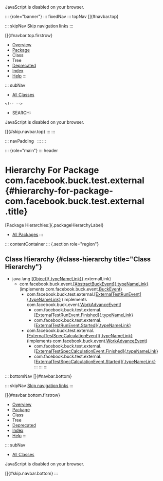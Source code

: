<div>

JavaScript is disabled on your browser.

</div>

::: {role="banner"}
::: fixedNav
::: topNav
[]{#navbar.top}

::: skipNav
[Skip navigation links](#skip.navbar.top "Skip navigation links")
:::

[]{#navbar.top.firstrow}

-   [Overview](../../../../../index.html)
-   [Package](package-summary.html)
-   Class
-   Tree
-   [Deprecated](../../../../../deprecated-list.html)
-   [Index](../../../../../index-all.html)
-   [Help](../../../../../help-doc.html)
:::

::: subNav
-   [All Classes](../../../../../allclasses.html)

```{=html}
<!-- -->
```
-   SEARCH:

<div>

<div>

JavaScript is disabled on your browser.

</div>

</div>

[]{#skip.navbar.top}
:::
:::

::: navPadding
 
:::
:::

::: {role="main"}
::: header
# Hierarchy For Package com.facebook.buck.test.external {#hierarchy-for-package-com.facebook.buck.test.external .title}

[Package Hierarchies:]{.packageHierarchyLabel}

-   [All Packages](../../../../../overview-tree.html)
:::

::: contentContainer
::: {.section role="region"}
## Class Hierarchy {#class-hierarchy title="Class Hierarchy"}

-   java.lang.[[Object]{.typeNameLink}](http://docs.oracle.com/javase/7/docs/api/java/lang/Object.html?is-external=true "class or interface in java.lang"){.externalLink}
    -   com.facebook.buck.event.[[AbstractBuckEvent]{.typeNameLink}](../../event/AbstractBuckEvent.html "class in com.facebook.buck.event")
        (implements
        com.facebook.buck.event.[BuckEvent](../../event/BuckEvent.html "interface in com.facebook.buck.event"))
        -   com.facebook.buck.test.external.[[ExternalTestRunEvent]{.typeNameLink}](ExternalTestRunEvent.html "class in com.facebook.buck.test.external")
            (implements
            com.facebook.buck.event.[WorkAdvanceEvent](../../event/WorkAdvanceEvent.html "interface in com.facebook.buck.event"))
            -   com.facebook.buck.test.external.[[ExternalTestRunEvent.Finished]{.typeNameLink}](ExternalTestRunEvent.Finished.html "class in com.facebook.buck.test.external")
            -   com.facebook.buck.test.external.[[ExternalTestRunEvent.Started]{.typeNameLink}](ExternalTestRunEvent.Started.html "class in com.facebook.buck.test.external")
        -   com.facebook.buck.test.external.[[ExternalTestSpecCalculationEvent]{.typeNameLink}](ExternalTestSpecCalculationEvent.html "class in com.facebook.buck.test.external")
            (implements
            com.facebook.buck.event.[WorkAdvanceEvent](../../event/WorkAdvanceEvent.html "interface in com.facebook.buck.event"))
            -   com.facebook.buck.test.external.[[ExternalTestSpecCalculationEvent.Finished]{.typeNameLink}](ExternalTestSpecCalculationEvent.Finished.html "class in com.facebook.buck.test.external")
            -   com.facebook.buck.test.external.[[ExternalTestSpecCalculationEvent.Started]{.typeNameLink}](ExternalTestSpecCalculationEvent.Started.html "class in com.facebook.buck.test.external")
:::
:::
:::

::: bottomNav
[]{#navbar.bottom}

::: skipNav
[Skip navigation links](#skip.navbar.bottom "Skip navigation links")
:::

[]{#navbar.bottom.firstrow}

-   [Overview](../../../../../index.html)
-   [Package](package-summary.html)
-   Class
-   Tree
-   [Deprecated](../../../../../deprecated-list.html)
-   [Index](../../../../../index-all.html)
-   [Help](../../../../../help-doc.html)
:::

::: subNav
-   [All Classes](../../../../../allclasses.html)

<div>

<div>

JavaScript is disabled on your browser.

</div>

</div>

[]{#skip.navbar.bottom}
:::
